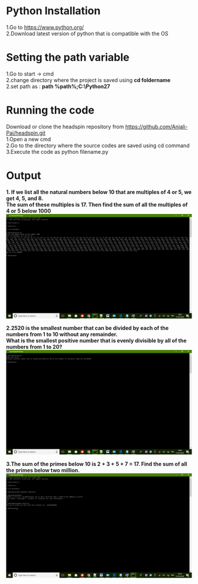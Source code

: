 # Python Installation
1.Go to https://www.python.org/<br/>
2.Download latest version of python that is compatible with the OS<br/>

# Setting the path variable
1.Go to start -> cmd <br/>
2.change directory where the project is saved using **cd foldername**<br/>
2.set path as : **path %path%;C:\Python27**


# Running the code
Download or clone the headspin repository from https://github.com/Anjali-Pai/headspin.git<br/>
1.Open a new cmd<br/>
2.Go to the directory where the source codes are saved using cd command<br/>
3.Execute the code as python filename.py<br/>

# Output
**1. If we list all the natural numbers below 10 that are multiples of 4 or 5, we get 4, 5, and 8.<br/>
   The sum of these multiples is 17. Then find the sum of all the multiples of 4 or 5 below 1000**<br/>
   ![First Output](https://github.com/Anjali-Pai/headspin/blob/master/output1.png?raw=true "Output")<br/>

**2.2520 is the smallest number that can be divided by each of the numbers from 1 to 10 without any remainder.<br/>
What is the smallest positive number that is evenly divisible by all of the numbers from 1 to 20?**<br/>
  ![Second Output](https://github.com/Anjali-Pai/headspin/blob/master/output2.png?raw=true "Output")<br/>

**3.The sum of the primes below 10 is 2 + 3 + 5 + 7 = 17. Find the sum of all the primes below two million.**<br/>
  ![Third Output](https://github.com/Anjali-Pai/headspin/blob/master/output3.png?raw=true "Output")<br/>
